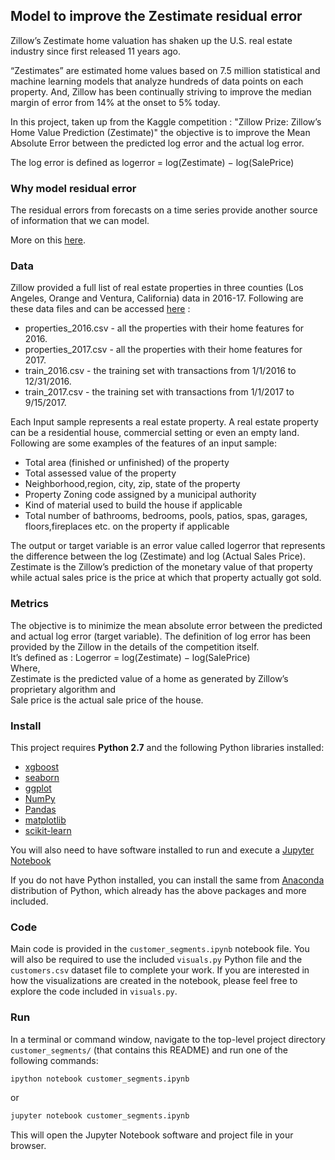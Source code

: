 ## Model to improve the Zestimate residual error

Zillow’s Zestimate home valuation has shaken up the U.S. real estate industry since first released 11 years ago.   

“Zestimates” are estimated home values based on 7.5 million statistical and machine learning models that analyze hundreds of data points on each property. And, Zillow has been continually striving to improve the median margin of error from 14% at the onset to 5% today.   

In this project, taken up from the Kaggle competition : "Zillow Prize: Zillow’s Home Value Prediction (Zestimate)" the objective is to improve the Mean Absolute Error between the predicted log error and the actual log error.  

The log error is defined as logerror = log(Zestimate) − log(SalePrice)  

### Why model residual error

The residual errors from forecasts on a time series provide another source of information that we can model.  

More on this [here](https://machinelearningmastery.com/model-residual-errors-correct-time-series-forecasts-python/).

### Data

Zillow provided a full list of real estate properties in three counties (Los Angeles, Orange and Ventura, California) data in 2016-17. Following are these data files and can be accessed [here](https://www.kaggle.com/c/zillow-prize-1/data) :  
- properties_2016.csv - all the properties with their home features for 2016.  
- properties_2017.csv - all the properties with their home features for 2017.  
- train_2016.csv - the training set with transactions from 1/1/2016 to 12/31/2016.  
- train_2017.csv - the training set with transactions from 1/1/2017 to 9/15/2017.  

Each Input sample represents a real estate property. A real estate property can be a residential house, commercial setting or even an empty land.   
Following are some examples of the features of an input sample:  
- Total area (finished or unfinished) of the property  
- Total assessed value of the property  
- Neighborhood,region, city, zip, state of the property  
- Property Zoning code assigned by a municipal authority  
- Kind of material used to build the house if applicable  
- Total number of bathrooms, bedrooms, pools, patios, spas, garages, floors,fireplaces etc. on the property if applicable   

The output or target variable is an error value called logerror that represents the difference between the log (Zestimate) and log (Actual Sales Price). Zestimate is the Zillow’s prediction of the monetary value of that property while actual sales price is the price at which that property actually got sold.  

### Metrics  

The objective is to minimize the mean absolute error between the predicted and actual log error (target variable). The definition of log error has been provided by the Zillow in the details of the competition itself.  
It’s defined as :   Logerror = log(Zestimate) − log(SalePrice)  
Where,  
Zestimate is the predicted value of a home as generated by Zillow’s proprietary algorithm and  
Sale price is the actual sale price of the house.  

### Install

This project requires **Python 2.7** and the following Python libraries installed:

- [xgboost](http://xgboost.readthedocs.io/en/latest/)  
- [seaborn](https://seaborn.pydata.org/)  
- [ggplot](http://ggplot.yhathq.com/)  
- [NumPy](http://www.numpy.org/)  
- [Pandas](http://pandas.pydata.org)  
- [matplotlib](http://matplotlib.org/)  
- [scikit-learn](http://scikit-learn.org/stable/)  

You will also need to have software installed to run and execute a [Jupyter Notebook](http://ipython.org/notebook.html)

If you do not have Python installed, you can install the same from [Anaconda](http://continuum.io/downloads) distribution of Python, which already has the above packages and more included.

### Code

Main code is provided in the `customer_segments.ipynb` notebook file. You will also be required to use the included `visuals.py` Python file and the `customers.csv` dataset file to complete your work. If you are interested in how the visualizations are created in the notebook, please feel free to explore the code included in `visuals.py`.

### Run

In a terminal or command window, navigate to the top-level project directory `customer_segments/` (that contains this README) and run one of the following commands:

```bash
ipython notebook customer_segments.ipynb
```  
or
```bash
jupyter notebook customer_segments.ipynb
```

This will open the Jupyter Notebook software and project file in your browser.
